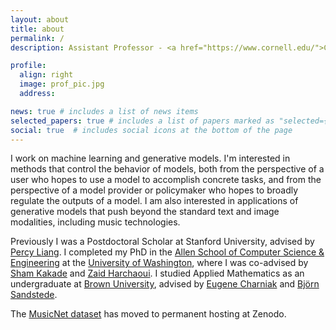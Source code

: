 ```yaml
---
layout: about
title: about
permalink: /
description: Assistant Professor - <a href="https://www.cornell.edu/">Cornell University</a> - <a href="https://cs.cornell.edu/">Computer Science</a>.

profile:
  align: right
  image: prof_pic.jpg
  address:

news: true # includes a list of news items
selected_papers: true # includes a list of papers marked as "selected={true}"
social: true  # includes social icons at the bottom of the page
---
```


I work on machine learning and generative models. I'm interested in methods that control the behavior of models, both from the perspective of a user who hopes to use a model to accomplish concrete tasks, and from the perspective of a model provider or policymaker who hopes to broadly regulate the outputs of a model. I am also interested in applications of generative models that push beyond the standard text and image modalities, including music technologies.

Previously I was a Postdoctoral Scholar at Stanford University, advised by <a href="https://cs.stanford.edu/~pliang/">Percy Liang</a>. I completed my PhD in the <a href="http://www.cs.washington.edu">Allen School of Computer Science & Engineering</a> at the <a href="http://www.washington.edu/">University of Washington</a>, where I was co-advised by <a href="https://sham.seas.harvard.edu/">Sham Kakade</a> and <a href="https://faculty.washington.edu/zaid/">Zaid Harchaoui</a>. I studied Applied Mathematics as an undergraduate at <a href="https://www.brown.edu/">Brown University</a>, advised by <a href="http://cs.brown.edu/people/echarnia/">Eugene Charniak</a> and <a href="http://bjornsandstede.com/">Bj&ouml;rn Sandstede</a>.

The <a href="https://zenodo.org/record/5120004#.YXDPwKBlBpQ">MusicNet dataset</a> has moved to permanent hosting at Zenodo.
